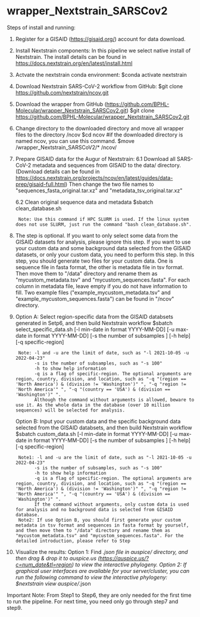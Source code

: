 # wrapper_Nextstrain_SARSCov2



Steps of install and running:
1. Register for a GISAID (https://gisaid.org/) account for data download.

2. Install Nextstrain components:
	In this pipeline we select native install of Nextstrain. The install details can be found in  https://docs.nextstrain.org/en/latest/install.html

3. Actvate the nextstrain conda environment:
	$conda activate nextstrain

4. Download Nextstrain SARS-CoV-2 workflow from GitHub:
	$git clone https://github.com/nextstrain/ncov.git

5. Download the wrapper from GitHub (https://github.com/BPHL-Molecular/wrapper_Nextstrain_SARSCov2.git)
	$git clone https://github.com/BPHL-Molecular/wrapper_Nextstrain_SARSCov2.git

6. Change directory to the downloaded directory and move all wrapper files to the directory /ncov
	$cd ncov  #if the downloaded directory is named ncov, you can use this command.
	$move <your path>/wrapper_Nextstrain_SARSCoV2/* <your path>/ncov/

6. Prepare GISAID data for the Augur of Nextstrain:
	6.1 Download all SARS-CoV-2 metadata and sequences from GISAID to the data/ directory. (Download details can be found in https://docs.nextstrain.org/projects/ncov/en/latest/guides/data-prep/gisaid-full.html)
	   Then change the two file names to "sequences_fasta_original.tar.xz" and "metadata_tsv_original.tar.xz"
		
	6.2 Clean original sequence data and metadata
		$sbatch clean_database.sh  
		  
		Note: Use this command if HPC SLURM is used. If the linux system does not use SLURM, just run the command "bash clean_database.sh". 
		
7. The step is optional. If you want to only select some data from the GISAID datasets for analysis, please ignore this step. If you want to use your custom data and some background data selected from the GISAID datasets, or only your custom data, you need to perform this step.
	In this step, you should generate two files for your custom data. One is sequence file in fasta format, the other is metadata file in tsv format. Then move them to "/data" directory and rename them as "mycustom_metadata.tsv" and "mycustom_sequences.fasta". For each column in metadata file, leave empty if you do not have information to fill. 
	Two example files ("example_mycustom_metadata.tsv" and "example_mycustom_sequences.fasta") can be found in "/ncov" directory.

8. Option A: Select region-specific data from the GISAID databsets generated in Setp6, and then build Nextstrain workflow
			$sbatch select_specific_data.sh [-l min-date in format YYYY-MM-DD] [-u max-date in format YYYY-MM-DD] [-s the number of subsamples ] [-h help] [-q specific-region]
		
		Note: -l and -u are the limit of date, such as "-l 2021-10-05 -u 2022-04-23"
		      -s is the number of subsamples, such as "-s 100" 
		      -h to show help information
		      -q is a flag of specific-region. The optional arguments are region, country, division, and location, such as "-q "(region == 'North America') & (division != 'Washington')" ", "-q "region != 'North America'" ", "-q "(country == 'USA') & (division == 'Washington')" ". 
		      Although the command without arguments is allowed, beware to use it. As the whole data in the database (over 10 million sequences) will be selected for analysis. 

	Option B: Input your custom data and the specific background data selected from the GISAID databsets, and then build Nextstrain workflow
			$sbatch custom_data.sh [-l min-date in format YYYY-MM-DD] [-u max-date in format YYYY-MM-DD] [-s the number of subsamples ] [-h help] [-q specific-region]
		
		Note1: -l and -u are the limit of date, such as "-l 2021-10-05 -u 2022-04-23"
		      -s is the number of subsamples, such as "-s 100" 
		      -h to show help information
		      -q is a flag of specific-region. The optional arguments are region, country, division, and location, such as "-q "(region == 'North America') & (division != 'Washington')" ", "-q "region != 'North America'" ", "-q "(country == 'USA') & (division == 'Washington')" ". 
		      If the command without arguments, only custom data is used for analysis and no background data is selected from GISAID database. 
		Note2: If use Option B, you should first generate your custom metadata in tsv format and sequences in fasta format by yourself, and then move them to "/data" directory and rename them as "mycustom_metadata.tsv" and "mycustom_sequences.fasta". For the detailed introduction, please refer to Step

9. Visualize the results:
		Option 1: Find *.json file in auspice/ directory, and then drag & drop it to auspice.us (https://auspice.us/?c=num_date&tl=region) to view the interactive phylogeny.
		Option 2: If graphical user interfaces are available for your server/cluster, you can run the following command to view the interactive phylogeny:
		          $nextstrain view auspice/*.json

Important Note: From Step1 to Step6, they are only needed for the first time to run the pipeline. For next time, you need only go through step7 and step9. 
